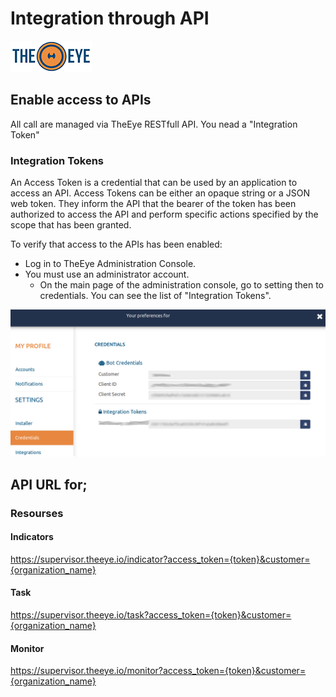 # Integration through API

[![theeye.io](../../images/logo-theeye-theOeye-logo2.png)](https://theeye.io/en/index.html)

## Enable access to APIs

All call are managed via TheEye RESTfull API. You nead a "Integration Token"


### Integration Tokens
An Access Token is a credential that can be used by an application to access an API. Access Tokens can be either an opaque string or a JSON web token. They inform the API that the bearer of the token has been authorized to access the API and perform specific actions specified by the scope that has been granted.

To verify that access to the APIs has been enabled:
- Log in to TheEye Administration Console.
- You must use an administrator account.
     - On the main page of the administration console, go to setting then to credentials. You can see the list of "Integration Tokens".

![dashboard_settings_credentials](../../images/dashboard_setting_credentials.png)


## API URL for;

### Resourses

#### Indicators

https://supervisor.theeye.io/indicator?access_token={token}&customer={organization_name}

#### Task

https://supervisor.theeye.io/task?access_token={token}&customer={organization_name}

#### Monitor

https://supervisor.theeye.io/monitor?access_token={token}&customer={organization_name}







